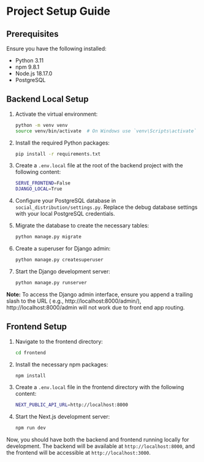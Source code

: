# Project Setup Guide

## Prerequisites

Ensure you have the following installed:

- Python 3.11
- npm 9.8.1
- Node.js 18.17.0
- PostgreSQL

## Backend Local Setup

1. Activate the virtual environment:

   ```bash
   python -m venv venv
   source venv/bin/activate  # On Windows use `venv\Scripts\activate`
   ```

2. Install the required Python packages:

   ```bash
   pip install -r requirements.txt
   ```

3. Create a `.env.local` file at the root of the backend project with the following content:

   ```bash
   SERVE_FRONTEND=False
   DJANGO_LOCAL=True
   ```

4. Configure your PostgreSQL database in `social_distribution/settings.py`. Replace the debug database settings with
   your local PostgreSQL credentials.

5. Migrate the database to create the necessary tables:

   ```bash
   python manage.py migrate
   ```

6. Create a superuser for Django admin:

   ```bash
   python manage.py createsuperuser
   ```

7. Start the Django development server:

   ```bash
   python manage.py runserver
   ```

**Note:** To access the Django admin interface, ensure you append a trailing slash to the URL (
e.g., http://localhost:8000/admin/), http://localhost:8000/admin will not work due to front end app routing.

## Frontend Setup

1. Navigate to the frontend directory:

   ```bash
   cd frontend
   ```

2. Install the necessary npm packages:

   ```bash
   npm install
   ```

3. Create a `.env.local` file in the frontend directory with the following content:

   ```bash
   NEXT_PUBLIC_API_URL=http://localhost:8000
   ```

4. Start the Next.js development server:

   ```bash
   npm run dev
   ```

Now, you should have both the backend and frontend running locally for development. The backend will be available
at `http://localhost:8000`, and the frontend will be accessible at `http://localhost:3000`.
